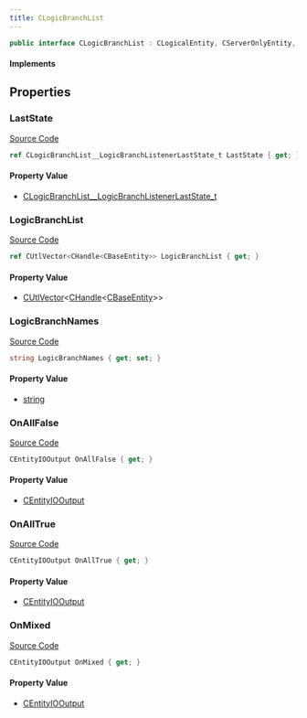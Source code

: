 ```yaml
---
title: CLogicBranchList
---
```


```csharp
public interface CLogicBranchList : CLogicalEntity, CServerOnlyEntity, CBaseEntity, CEntityInstance, ISchemaClass<CEntityInstance>, ISchemaClass<CBaseEntity>, ISchemaClass<CServerOnlyEntity>, ISchemaClass<CLogicalEntity>, ISchemaClass<CLogicBranchList>, ISchemaField, ISchemaClass, INativeHandle
```

#### Implements

## Properties

### LastState

[Source Code](https://github.com/swiftly-solution/swiftlys2/blob/main/managed/src/SwiftlyS2.Generated/Schemas/Interfaces/CLogicBranchList.cs#L21)

```csharp
ref CLogicBranchList__LogicBranchListenerLastState_t LastState { get; }
```

#### Property Value

- [CLogicBranchList__LogicBranchListenerLastState_t](/docs/api/shared/schemadefinitions/clogicbranchlist__logicbranchlistenerlaststate_t)

### LogicBranchList

[Source Code](https://github.com/swiftly-solution/swiftlys2/blob/main/managed/src/SwiftlyS2.Generated/Schemas/Interfaces/CLogicBranchList.cs#L19)

```csharp
ref CUtlVector<CHandle<CBaseEntity>> LogicBranchList { get; }
```

#### Property Value

- [CUtlVector](/docs/api/-1)<[CHandle](/docs/api/shared/natives/chandle-1)<[CBaseEntity](/docs/api/shared/schemadefinitions/cbaseentity)>>

### LogicBranchNames

[Source Code](https://github.com/swiftly-solution/swiftlys2/blob/main/managed/src/SwiftlyS2.Generated/Schemas/Interfaces/CLogicBranchList.cs#L17)

```csharp
string LogicBranchNames { get; set; }
```

#### Property Value

- [string](https://learn.microsoft.com/dotnet/api/system.string)

### OnAllFalse

[Source Code](https://github.com/swiftly-solution/swiftlys2/blob/main/managed/src/SwiftlyS2.Generated/Schemas/Interfaces/CLogicBranchList.cs#L25)

```csharp
CEntityIOOutput OnAllFalse { get; }
```

#### Property Value

- [CEntityIOOutput](/docs/api/shared/schemadefinitions/centityiooutput)

### OnAllTrue

[Source Code](https://github.com/swiftly-solution/swiftlys2/blob/main/managed/src/SwiftlyS2.Generated/Schemas/Interfaces/CLogicBranchList.cs#L23)

```csharp
CEntityIOOutput OnAllTrue { get; }
```

#### Property Value

- [CEntityIOOutput](/docs/api/shared/schemadefinitions/centityiooutput)

### OnMixed

[Source Code](https://github.com/swiftly-solution/swiftlys2/blob/main/managed/src/SwiftlyS2.Generated/Schemas/Interfaces/CLogicBranchList.cs#L27)

```csharp
CEntityIOOutput OnMixed { get; }
```

#### Property Value

- [CEntityIOOutput](/docs/api/shared/schemadefinitions/centityiooutput)

